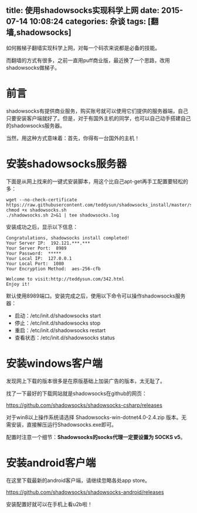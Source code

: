 title: 使用shadowsocks实现科学上网
date: 2015-07-14 10:08:24
categories: 杂谈
tags: [翻墙,shadowsocks]
---

如何搬梯子翻墙实现科学上网，对每一个码农来说都是必备的技能。

而翻墙的方式有很多，之前一直用puff商业版，最近换了一个思路，改用shadowsocks做梯子。

<!--more-->

# 前言

shadowsocks有提供商业服务，购买账号就可以使用它们提供的服务器端，自己只要安装客户端就好了。但是，对于有国外主机的同学，也可以自己动手搭建自己的shadowsocks服务器。

当然，用这种方式意味着：首先，你得有一台国外的主机！

# 安装shadowsocks服务器

下面是从网上找来的一键式安装脚本，用这个比自己apt-get再手工配置要轻松的多：

	wget --no-check-certificate https://raw.githubusercontent.com/teddysun/shadowsocks_install/master/shadowsocks.sh 
	chmod +x shadowsocks.sh 
	./shadowsocks.sh 2>&1 | tee shadowsocks.log

安装成功之后，显示以下信息：

	Congratulations, shadowsocks install completed!
	Your Server IP:  192.121.***.*** 
	Your Server Port:  8989 
	Your Password:  ***** 
	Your Local IP:  127.0.0.1 
	Your Local Port:  1080 
	Your Encryption Method:  aes-256-cfb 
	
	Welcome to visit:http://teddysun.com/342.html
	Enjoy it!

默认使用8989端口。安装完成之后，使用以下命令可以操作shadowsocks服务器：

- 启动：/etc/init.d/shadowsocks start
- 停止：/etc/init.d/shadowsocks stop
- 重启：/etc/init.d/shadowsocks restart
- 查看状态：/etc/init.d/shadowsocks status

# 安装windows客户端

发现网上下载的版本很多是在原版基础上加装广告的版本，太无耻了。

找了一下最好的下载网站就是shadowsocks在github的网页：

https://github.com/shadowsocks/shadowsocks-csharp/releases

对于win8以上操作系统请选择 Shadowsocks-win-dotnet4.0-2.4.zip 版本。无需安装，直接解压运行Shadowsocks.exe即可。

配置时注意一个细节：**Shadowsocks的socks代理一定要设置为 SOCKS v5**。

# 安装android客户端

在这里下载最新的android客户端，请继续忽略各处app store。

https://github.com/shadowsocks/shadowsocks-android/releases

安装配置好就可以在手机上看u2b啦！

